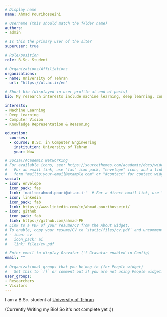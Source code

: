 ```yaml
---
# Display name
name: Ahmad Pourihosseini

# Username (this should match the folder name)
authors:
- admin

# Is this the primary user of the site?
superuser: true

# Role/position
role: B.Sc. Student

# Organizations/Affiliations
organizations:
- name: University of Tehran
  url: "https://ut.ac.ir/en"

# Short bio (displayed in user profile at end of posts)
bio: My research interests include machine learning, deep learning, computer vision, and KR&R.

interests:
- Machine Learning
- Deep Learning
- Computer Vision
- Knowledge Representation & Reasoning

education:
  courses:
  - course: B.Sc. in Computer Engineering
    institution: University of Tehran
    year: Now

# Social/Academic Networking
# For available icons, see: https://sourcethemes.com/academic/docs/widgets/#icons
#   For an email link, use "fas" icon pack, "envelope" icon, and a link in the
#   form "mailto:your-email@example.com" or "#contact" for contact widget.
social:
- icon: envelope
  icon_pack: fas
  link: 'mailto:ahmad.pouri@ut.ac.ir'  # For a direct email link, use "mailto:test@example.org".
- icon: linkedin
  icon_pack: fab
  link: https://www.linkedin.com/in/ahmad-pourihosseini/
- icon: github
  icon_pack: fab
  link: https://github.com/ahmad-PH
# Link to a PDF of your resume/CV from the About widget.
# To enable, copy your resume/CV to `static/files/cv.pdf` and uncomment the lines below.  
# - icon: cv
#   icon_pack: ai
#   link: files/cv.pdf

# Enter email to display Gravatar (if Gravatar enabled in Config)
email: ""
  
# Organizational groups that you belong to (for People widget)
#   Set this to `[]` or comment out if you are not using People widget.  
user_groups:
- Researchers
- Visitors
---
```


I am a B.Sc. student at [University of Tehran](https://ut.ac.ir/en)  

(Currently Writing my Bio! So it's not complete yet :))
